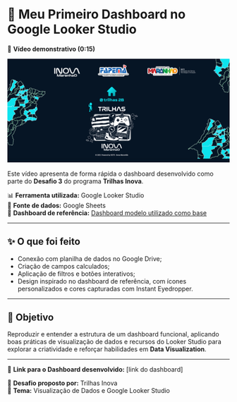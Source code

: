 # 🧩 Meu Primeiro Dashboard no Google Looker Studio

🎥 **Vídeo demonstrativo (0:15)**  

[![Assistir ao vídeo](https://github.com/AndreMouraL/Mp4/blob/main/dash01.png)](https://github.com/AndreMouraL/Mp4/blob/main/LOOKER%20STUDIO.mp4)

Este vídeo apresenta de forma rápida o dashboard desenvolvido como parte do **Desafio 3** do programa **Trilhas Inova**.

📊 **Ferramenta utilizada:** Google Looker Studio  
📁 **Fonte de dados:** Google Sheets  
🔗 **Dashboard de referência:** [Dashboard modelo utilizado como base](https://lookerstudio.google.com/s/nhfJWwXnkQs)

---

## ✨ O que foi feito

- Conexão com planilha de dados no Google Drive;
- Criação de campos calculados;
- Aplicação de filtros e botões interativos;
- Design inspirado no dashboard de referência, com ícones personalizados e cores capturadas com Instant Eyedropper.

---

## 🚀 Objetivo

Reproduzir e entender a estrutura de um dashboard funcional, aplicando boas práticas de visualização de dados e recursos do Looker Studio para explorar a criatividade e reforçar habilidades em **Data Visualization**.

---

📎 **Link para o Dashboard desenvolvido:** [link do dashboard]

📌 **Desafio proposto por:** Trilhas Inova  
🔖 **Tema:** Visualização de Dados e Google Looker Studio

